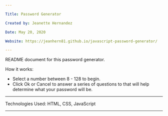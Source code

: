 ```yaml
---

Title: Password Generator

Created by: Jeanette Hernandez

Date: May 20, 2020

Website: https://jeanhern81.github.io/javascript-password-generator/

---
```


README document for this password generator.

How it works:

- Select a number between 8 - 128 to begin.
- Click Ok or Cancel to answer a series of questions to that will help determine what your password will be.

---

Technologies Used:
HTML, CSS, JavaScript

---
